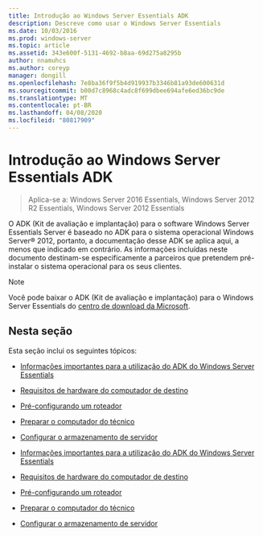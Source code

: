 ```yaml
---
title: Introdução ao Windows Server Essentials ADK
description: Descreve como usar o Windows Server Essentials
ms.date: 10/03/2016
ms.prod: windows-server
ms.topic: article
ms.assetid: 343e600f-5131-4692-b8aa-69d275a8295b
author: nnamuhcs
ms.author: coreyp
manager: dongill
ms.openlocfilehash: 7e8ba36f9f5b4d919937b3346b81a93de600631d
ms.sourcegitcommit: b00d7c8968c4adc8f699dbee694afe6ed36bc9de
ms.translationtype: MT
ms.contentlocale: pt-BR
ms.lasthandoff: 04/08/2020
ms.locfileid: "80817909"
---
```

# <a name="getting-started-with-the-windows-server-essentials-adk"></a>Introdução ao Windows Server Essentials ADK

>Aplica-se a: Windows Server 2016 Essentials, Windows Server 2012 R2 Essentials, Windows Server 2012 Essentials

O ADK (Kit de avaliação e implantação) para o software Windows Server Essentials Server é baseado no ADK para o sistema operacional Windows Server&reg; 2012, portanto, a documentação desse ADK se aplica aqui, a menos que indicado em contrário. As informações incluídas neste documento destinam-se especificamente a parceiros que pretendem pré-instalar o sistema operacional para os seus clientes.  
  
> [!NOTE]
>  Você pode baixar o ADK (Kit de avaliação e implantação) para o Windows Server Essentials do [centro de download da Microsoft](https://www.microsoft.com/download/details.aspx?id=34866).  
  
## <a name="in-this-section"></a>Nesta seção  
 Esta seção inclui os seguintes tópicos:  
  

-   [Informações importantes para a utilização do ADK do Windows Server Essentials](Important-Information-for-Using-the-Windows-Server-Essentials-ADK.md)  
  
-   [Requisitos de hardware do computador de destino](Hardware-Requirements-for-the-Target-Computer.md)  
  
-   [Pré-configurando um roteador](Preconfiguring-a-Router.md)  
  
-   [Preparar o computador do técnico](Prepare-the-Technician-Computer.md)  
  
-   [Configurar o armazenamento de servidor](Configure-Server-Storage.md)

-   [Informações importantes para a utilização do ADK do Windows Server Essentials](../install/Important-Information-for-Using-the-Windows-Server-Essentials-ADK.md)  
  
-   [Requisitos de hardware do computador de destino](../install/Hardware-Requirements-for-the-Target-Computer.md)  
  
-   [Pré-configurando um roteador](../install/Preconfiguring-a-Router.md)  
  
-   [Preparar o computador do técnico](../install/Prepare-the-Technician-Computer.md)  
  
-   [Configurar o armazenamento de servidor](../install/Configure-Server-Storage.md)

